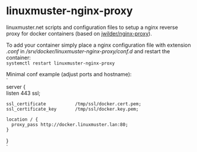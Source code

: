 # linuxmuster-nginx-proxy

linuxmuster.net scripts and configuration files to setup a nginx reverse proxy for docker containers (based on [jwilder/nginx-proxy](https://github.com/jwilder/nginx-proxy)).

To add your container simply place a nginx configuration file with extension _.conf_ in _/srv/docker/linuxmuster-nginx-proxy/conf.d_ and restart the container:  
`systemctl restart linuxmuster-nginx-proxy`  

Minimal conf example (adjust ports and hostname):  
`  
server {  
    listen 443 ssl;  

    ssl_certificate           /tmp/ssl/docker.cert.pem;  
    ssl_certificate_key       /tmp/ssl/docker.key.pem;  

    location / {  
      proxy_pass http://docker.linuxmuster.lan:80;  
    }  
}  
`
